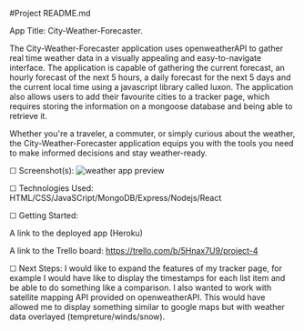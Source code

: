 #Project README.md

App Title: City-Weather-Forecaster.

The City-Weather-Forecaster application uses openweatherAPI to gather real time weather data in a visually appealing and easy-to-navigate interface.
The application is capable of gathering the current forecast, an hourly forecast of the next 5 hours, a daily forecast for the next 5 days and the current local time using a javascript library called luxon.
The application also allows users to add their favourite cities to a tracker page, which requires storing the information on a mongoose database and being able to retrieve it. 

Whether you're a traveler, a commuter, or simply curious about the weather, the City-Weather-Forecaster application equips you with the tools you need to make informed decisions and stay weather-ready.

☐ Screenshot(s): 
![weather app preview](https://tinyurl.com/486zuzer)

☐ Technologies Used: 
HTML/CSS/JavaSCript/MongoDB/Express/Nodejs/React

☐ Getting Started:

A link to the deployed app (Heroku)

A link to the Trello board: https://trello.com/b/5Hnax7U9/project-4

☐ Next Steps: 
I would like to expand the features of my tracker page, for example I would have like to display the timestamps for each list item and be able to do something like a comparison.
I also wanted to work with satellite mapping API provided on openweatherAPI. This would have allowed me to display something similar to google maps but with weather data overlayed (tempreture/winds/snow).
